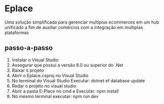 # Eplace 
Uma solução simplificada para gerenciar multiplus ecommerces em um hub unificado a fim de auxiliar comércios com a integração em multiplas plataformas

## passo-a-passo
1) Instalar o Visual Studio 
2) Assegurar que possui a versão 8.0 ou superior do .Net
3) Baixar o projeto
4) Abrir o Eplace.csproj no Visual Studio
5) No terminal do Visual Studio Executar: dotnet ef database update
6) Rodar o projeto no visual studio
7) Abrir a pasta E-Place no cmd e Executar: npm install
8) No mesmo terminal executar: npm run dev
